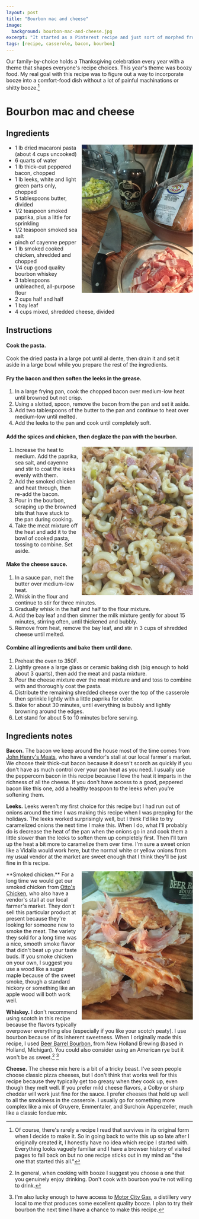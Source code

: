 ```yaml
---
layout: post
title: "Bourbon mac and cheese"
image:
  background: bourbon-mac-and-cheese.jpg
excerpt: "It started as a Pinterest recipe and just sort of morphed from there..."
tags: [recipe, casserole, bacon, bourbon]
---
```


Our family-by-choice holds a Thanksgiving celebration every year with a theme that shapes everyone's recipe choices. This year's theme was boozy food. My real goal with this recipe was to figure out a way to incorporate booze into a comfort-food dish without a lot of painful machinations or shitty booze.[^1]

# Bourbon mac and cheese

## Ingredients

<img src="/images/bourbon-mac-and-cheese-ingredients.jpg" alt="a mixture of cooked macaroni pasta tossed with cooked bacon, smoked chicken, and sautéed leeks" style="float:right;PADDING-LEFT: 10px;PADDING-BOTTOM: 10px" width="300">


- 1 lb dried macaroni pasta (about 4 cups uncooked)
- 6 quarts of water
- 1 lb thick-cut peppered bacon, chopped
- 1 lb leeks, white and light green parts only, chopped
- 5 tablespoons butter, divided
- 1/2 teaspoon smoked paprika, plus a little for sprinkling
- 1/2 teaspoon smoked sea salt
- pinch of cayenne pepper
- 1 lb smoked cooked chicken, shredded and chopped
- 1/4 cup good quality bourbon whiskey
- 3 tablespoons unbleached, all-purpose flour
- 2 cups half and half
- 1 bay leaf
- 4 cups mixed, shredded cheese, divided

## Instructions

#### Cook the pasta.

Cook the dried pasta in a large pot until al dente, then drain it and set it aside in a large bowl while you prepare the rest of the ingredients.

#### Fry the bacon and then soften the leeks in the grease.

1. In a large frying pan, cook the chopped bacon over medium-low heat until browned but not crisp.
1. Using a slotted, spoon, remove the bacon from the pan and set it aside.
1. Add two tablespoons of the butter to the pan and continue to heat over medium-low until melted.
1. Add the leeks to the pan and cook until completely soft.

#### Add the spices and chicken, then deglaze the pan with the bourbon.

<img src="/images/bourbon-mac-and-cheese-pasta-mixture.jpg" alt="a mixture of cooked macaroni pasta tossed with cooked bacon, smoked chicken, and sautéed leeks" style="float:right;PADDING-LEFT: 10px;PADDING-BOTTOM: 10px" width="300">

1. Increase the heat to medium. Add the paprika, sea salt, and cayenne and stir to coat the leeks evenly with them.
1. Add the smoked chicken and heat through, then re-add the bacon.
1. Pour in the bourbon, scraping up the browned bits that have stuck to the pan during cooking.
1. Take the meat mixture off the heat and add it to the bowl of cooked pasta, tossing to combine. Set aside.

#### Make the cheese sauce.

1. In a sauce pan, melt the butter over medium-low heat.
1. Whisk in the flour and continue to stir for three minutes.
1. Gradually whisk in the half and half to the flour mixture.
1. Add the bay leaf and then simmer the milk mixture gently for about 15 minutes, stirring often, until thickened and bubbly.
1. Remove from heat, remove the bay leaf, and stir in 3 cups of shredded cheese until melted.

#### Combine all ingredients and bake them until done.

1. Preheat the oven  to 350F.
1. Lightly grease a large glass or ceramic baking dish (big enough to hold about 3 quarts), then add the meat and pasta mixture.
1. Pour the cheese mixture over the meat mixture and and toss to combine with and thoroughly coat the pasta.
1. Distribute the remaining shredded cheese over the top of the casserole then sprinkle lightly with a little paprika for color.
1. Bake for about 30 minutes, until everything is bubbly and lightly browning around the edges.
1. Let stand for about 5 to 10 minutes before serving.

## Ingredients notes

**Bacon.** The bacon we keep around the house most of the time comes from <a href="http://www.johnhenrys.net/peppercorn-bacon-1-lb-2">John Henry's Meats</a>, who have a vendor's stall at our local farmer's market. We choose their thick-cut bacon because it doesn't scorch as quickly if you don't have as much control over your pan heat as you need. I usually use the peppercorn bacon in this recipe because I love the heat it imparts in the richness of all the cheese. If you don't have access to a good, peppered bacon like this one, add a healthy teaspoon to the leeks when you're softening them.

**Leeks.** Leeks weren't my first choice for this recipe but I had run out of onions around the time I was making this recipe when I was prepping for the holidays. The leeks worked surprisingly well, but I think I'd like to try caramelized onions the next time I make this. When I do, what I'll probably do is decrease the heat of the pan when the onions go in and cook them a little slower than the leeks to soften them up completely first. Then I'll turn up the heat a bit more to caramelize them over time. I'm sure a sweet onion like a Vidalia would work here, but the normal white or yellow onions from my usual vendor at the market are sweet enough that I think they'll be just fine in this recipe.

<img src="/images/bourbon-mac-and-cheese-smoked-chicken.jpg" alt="smoked chicken, recently removed from the bones, ready to be shredded and chopped" style="float:right;PADDING-LEFT: 10px;PADDING-BOTTOM: 10px" width="300">
**Smoked chicken.** For a long time we would get our smoked chicken from <a href="http://www.ottoschicken.com/">Otto's Chicken</a>, who also have a vendor's stall at our local farmer's market. They don't sell this particular product at present because they're looking for someone new to smoke the meat. The variety they sold for a long time was a nice, smooth smoke flavor that didn't beat up your taste buds. If you smoke chicken on your own, I suggest you use a wood like a sugar maple because of the sweet smoke, though a standard hickory or something like an apple wood will both work well.

**Whiskey.** I don't recommend using scotch in this recipe because the flavors typically overpower everything else (especially if you like your scotch peaty). I use bourbon because of its inherent sweetness. When I originally made this recipe, I used <a href="http://newhollandbrew.com/our-spirits/beer-barrel-bourbon/">Beer Barrel Bourbon</a>, from New Holland Brewing (based in Holland, Michigan). You could also consider using an American rye but it won't be as sweet.[^2] [^3]

**Cheese.** The cheese mix here is a bit of a tricky beast. I've seen people choose classic pizza cheeses, but I don't think that works well for this recipe because they typically get too greasy when they cook up, even though they melt well. If you prefer mild cheese flavors, a Colby or sharp cheddar will work just fine for the sauce. I prefer cheeses that hold up well to all the smokiness in the casserole. I usually go for something more complex like a mix of Gruyere, Emmentaler, and Surchoix Appenzeller, much like a classic fondue mix.

[^1]: Of course, there's rarely a recipe I read that survives in its original form when I decide to make it. So in going back to write this up so late after I originally created it, I honestly have no idea which recipe I started with. Everything looks vaguely familiar and I have a browser history of visited pages to fall back on but no one recipe sticks out in my mind as "the one that started this all."

[^2]: In general, when cooking with booze I suggest you choose a one that you genuinely enjoy drinking. Don't cook with bourbon you're not willing to drink.

[^3]:  I'm also lucky enough to have access to <a href="https://www.facebook.com/MOTOR-CITY-GAS-Whiskey-219968168176661/">Motor City Gas</a>, a distillery very local to me that produces some excellent quality booze. I plan to try their bourbon the next time I have a chance to make this recipe.
